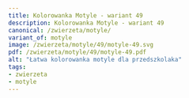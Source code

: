 ```yaml
---
title: Kolorowanka Motyle - wariant 49
description: Kolorowanka Motyle - wariant 49
canonical: /zwierzeta/motyle/
variant_of: motyle
image: /zwierzeta/motyle/49/motyle-49.svg
pdf: /zwierzeta/motyle/49/motyle-49.pdf
alt: "Łatwa kolorowanka motyle dla przedszkolaka"
tags:
- zwierzeta
- motyle
---
```

